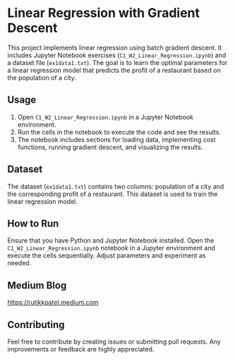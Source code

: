 # Linear Regression with Gradient Descent

This project implements linear regression using batch gradient descent. It includes Jupyter Notebook exercises (`C1_W2_Linear_Regression.ipynb`) and a dataset file (`ex1data1.txt`). The goal is to learn the optimal parameters for a linear regression model that predicts the profit of a restaurant based on the population of a city.


## Usage

1. Open `C1_W2_Linear_Regression.ipynb` in a Jupyter Notebook environment.
2. Run the cells in the notebook to execute the code and see the results.
3. The notebook includes sections for loading data, implementing cost functions, running gradient descent, and visualizing the results.

## Dataset

The dataset (`ex1data1.txt`) contains two columns: population of a city and the corresponding profit of a restaurant. This dataset is used to train the linear regression model.

## How to Run

Ensure that you have Python and Jupyter Notebook installed. Open the `C1_W2_Linear_Regression.ipynb` notebook in a Jupyter environment and execute the cells sequentially. Adjust parameters and experiment as needed.

## Medium Blog

https://rutikkpatel.medium.com

## Contributing

Feel free to contribute by creating issues or submitting pull requests. Any improvements or feedback are highly appreciated.
